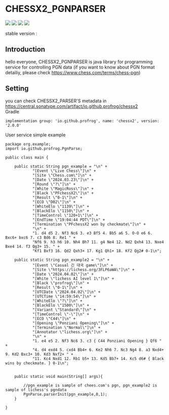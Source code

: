 # CHESSX2_PGNPARSER
<a href="https://developer.android.com" target="_blank"><img src="https://img.shields.io/badge/Android-3DDC84?style=flat-square&logo=Android Studio&logoColor=white"/></a>
<a href="https://developer.android.com" target="_blank"><img src="https://img.shields.io/badge/intellijidea-000000?style=flat-square&logo=intellijidea&logoColor=white"/></a>
<a href="https://developer.android.com" target="_blank"><img src="https://img.shields.io/badge/apachemaven-C71A36?style=flat-square&logo=apachemaven&logoColor=white"/></a>
<a href="https://developer.android.com" target="_blank"><img src="https://img.shields.io/badge/Gradle-02303A?style=flat-square&logo=Gradle&logoColor=white"/></a>


stable version :  

## Introduction
hello everyone, CHESSX2_PGNPARSER is java library for programming service for controlling PGN data
(if you want to know about PGN format detailiy, please check https://www.chess.com/terms/chess-pgn)


## Setting
you can check CHESSX2_PARSER'S metadata in https://central.sonatype.com/artifact/io.github.profrog/chessx2  
Gradle  

    implementation group: 'io.github.profrog', name: 'chessx2', version: '2.0.0'

User service simple example    
   
    package org.example;
    import io.github.profrog.PgnParse;

    public class main {
    
        public static String pgn_example = "\n" +
                "[Event \"Live Chess\"]\n" +
                "[Site \"Chess.com\"]\n" +
                "[Date \"2024.03.23\"]\n" +
                "[Round \"?\"]\n" +
                "[White \"MagicRoss\"]\n" +
                "[Black \"PFchessX2\"]\n" +
                "[Result \"0-1\"]\n" +
                "[ECO \"D02\"]\n" +
                "[WhiteElo \"1139\"]\n" +
                "[BlackElo \"1150\"]\n" +
                "[TimeControl \"120+1\"]\n" +
                "[EndTime \"19:04:44 PDT\"]\n" +
                "[Termination \"PFchessX2 won by checkmate\"]\n" +
                "\n" +
                "1. d4 d5 2. Nf3 Nc6 3. e3 Bf5 4. Bb5 a6 5. O-O e6 6. Bxc6+ bxc6 7. c3 Bd6 8. Re1 " +
                "Nf6 9. h3 h6 10. Nh4 Bh7 11. g4 Ne4 12. Nd2 Qxh4 13. Nxe4 Bxe4 14. f3 Qg3+ 15. " +
                "Kf1 Bxf3 16. Qd2 Qxh3+ 17. Kg1 Qh1+ 18. Kf2 Qg2# 0-1\n";
    
        public static String pgn_example2 = "\n" +
                "[Event \"Casual 긴 대국 game\"]\n" +
                "[Site \"https://lichess.org/3FLP6aWA\"]\n" +
                "[Date \"2024.04.02\"]\n" +
                "[White \"lichess AI level 1\"]\n" +
                "[Black \"profrog\"]\n" +
                "[Result \"0-1\"]\n" +
                "[UTCDate \"2024.04.02\"]\n" +
                "[UTCTime \"14:59:54\"]\n" +
                "[WhiteElo \"?\"]\n" +
                "[BlackElo \"1500\"]\n" +
                "[Variant \"Standard\"]\n" +
                "[TimeControl \"-\"]\n" +
                "[ECO \"C44\"]\n" +
                "[Opening \"Ponziani Opening\"]\n" +
                "[Termination \"Normal\"]\n" +
                "[Annotator \"lichess.org\"]\n" +
                "\n" +
                "1. e4 e5 2. Nf3 Nc6 3. c3 { C44 Ponziani Opening } Qf6 " +
                "4. d4 exd4 5. cxd4 Bb4+ 6. Ke2 Nh6 7. Nc3 Ng4 8. a3 Nxd4+ 9. Kd2 Bxc3+ 10. Kd3 Nxf2+ " +
                "11. Kc4 Nxd1 12. Rb1 b5+ 13. Kd5 Bb7+ 14. Kc5 d6# { Black wins by checkmate. } 0-1\n";
    
    
        public static void main(String[] args){

            //pgn_example is sample of chees.com's pgn, pgn_example2 is sample of lichess's pgndata
            PgnParse.parserInit(pgn_example,0,1);
        }
    
    }
